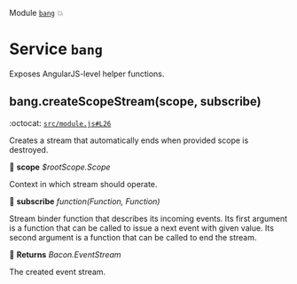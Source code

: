 Module [`bang`](index.md) :boom:
# Service `bang`

Exposes AngularJS-level helper functions.

## bang.createScopeStream(scope, subscribe)

:octocat: [`src/module.js#L26`](https://github.com/nouncy/bangjs/tree/master/src/module.js#L26)

Creates a stream that automatically ends when provided scope is
destroyed.

:baby_bottle: **scope** _$rootScope.Scope_

Context in which stream should operate.

:baby_bottle: **subscribe** _function(Function, Function)_

Stream binder function
  that describes its incoming events. Its first argument is a function
  that can be called to issue a next event with given value. Its second
  argument is a function that can be called to end the stream.

:dash: **Returns** _Bacon.EventStream_

The created event stream.

